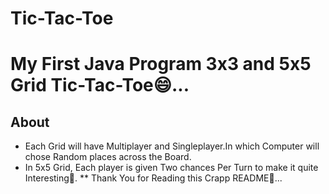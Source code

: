# Tic-Tac-Toe
# My First Java Program 3x3 and 5x5 Grid Tic-Tac-Toe😄...
## About
* Each Grid will have Multiplayer and Singleplayer.In which Computer will chose Random places across the Board.
* In 5x5 Grid, Each player is given Two chances Per Turn to make it quite Interesting🥱.
** Thank You for Reading this Crapp README🙏...



